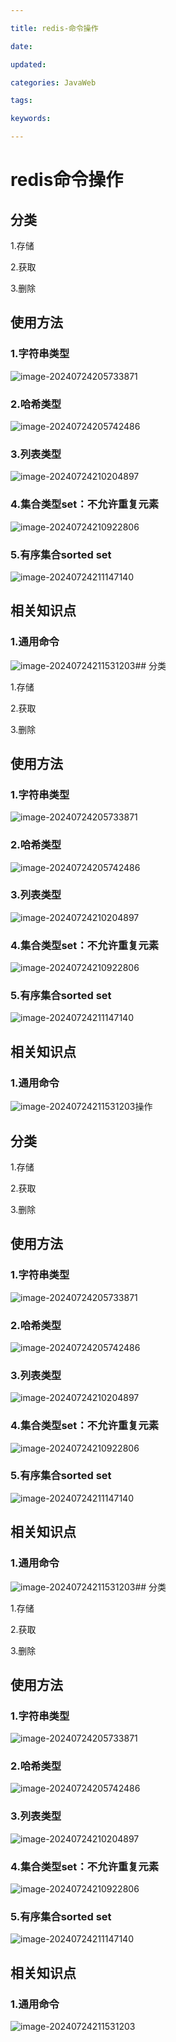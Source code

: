```yaml
---

title: redis-命令操作

date: 

updated: 

categories: JavaWeb

tags: 

keywords: 

---
```

# redis命令操作

## 分类

1.存储

2.获取

3.删除

## 使用方法

### 1.字符串类型

![image-20240724205733871](./../TyporaImage/image-20240724205733871.png)

### 2.哈希类型

![image-20240724205742486](./../TyporaImage/image-20240724205742486.png)

### 3.列表类型

![image-20240724210204897](./../TyporaImage/image-20240724210204897.png)

### 4.集合类型set：不允许重复元素

![image-20240724210922806](./../TyporaImage/image-20240724210922806.png)

### 5.有序集合sorted set



![image-20240724211147140](./../TyporaImage/image-20240724211147140.png)

## 相关知识点

### 1.通用命令

![image-20240724211531203](./../TyporaImage/image-20240724211531203.png)## 分类

1.存储

2.获取

3.删除

## 使用方法

### 1.字符串类型

![image-20240724205733871](./../TyporaImage/image-20240724205733871.png)

### 2.哈希类型

![image-20240724205742486](./../TyporaImage/image-20240724205742486.png)

### 3.列表类型

![image-20240724210204897](./../TyporaImage/image-20240724210204897.png)

### 4.集合类型set：不允许重复元素

![image-20240724210922806](./../TyporaImage/image-20240724210922806.png)

### 5.有序集合sorted set



![image-20240724211147140](./../TyporaImage/image-20240724211147140.png)

## 相关知识点

### 1.通用命令

![image-20240724211531203](./../TyporaImage/image-20240724211531203.png)操作

## 分类

1.存储

2.获取

3.删除

## 使用方法

### 1.字符串类型

![image-20240724205733871](./../TyporaImage/image-20240724205733871.png)

### 2.哈希类型

![image-20240724205742486](./../TyporaImage/image-20240724205742486.png)

### 3.列表类型

![image-20240724210204897](./../TyporaImage/image-20240724210204897.png)

### 4.集合类型set：不允许重复元素

![image-20240724210922806](./../TyporaImage/image-20240724210922806.png)

### 5.有序集合sorted set



![image-20240724211147140](./../TyporaImage/image-20240724211147140.png)

## 相关知识点

### 1.通用命令

![image-20240724211531203](./../TyporaImage/image-20240724211531203.png)## 分类

1.存储

2.获取

3.删除

## 使用方法

### 1.字符串类型

![image-20240724205733871](./../TyporaImage/image-20240724205733871.png)

### 2.哈希类型

![image-20240724205742486](./../TyporaImage/image-20240724205742486.png)

### 3.列表类型

![image-20240724210204897](./../TyporaImage/image-20240724210204897.png)

### 4.集合类型set：不允许重复元素

![image-20240724210922806](./../TyporaImage/image-20240724210922806.png)

### 5.有序集合sorted set



![image-20240724211147140](./../TyporaImage/image-20240724211147140.png)

## 相关知识点

### 1.通用命令

![image-20240724211531203](./../TyporaImage/image-20240724211531203.png)
